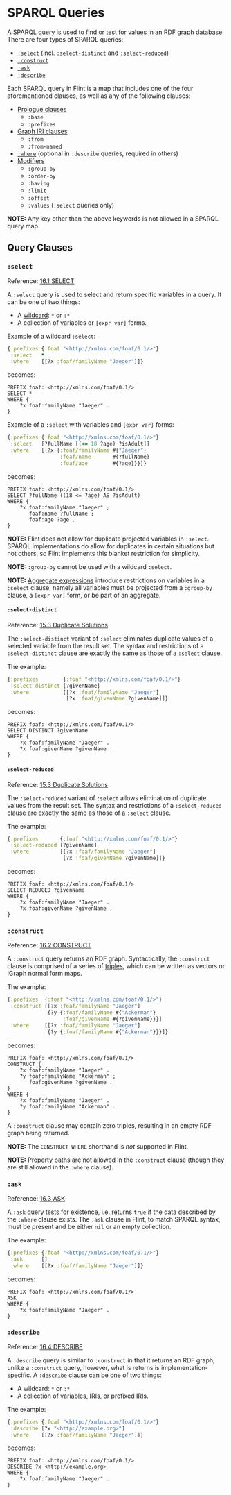 # SPARQL Queries

A SPARQL query is used to find or test for values in an RDF graph database. There are four types of SPARQL queries:
- [`:select`](query.md#select) (incl. [`:select-distinct`](query.md#select-distinct) and [`:select-reduced`](query.md#select-reduced))
- [`:construct`](query.md#construct)
- [`:ask`](query.md#ask)
- [`:describe`](query.md#describe)

Each SPARQL query in Flint is a map that includes one of the four aforementioned clauses, as well as any of the following clauses:

- [Prologue clauses](prologue.md)
  - `:base`
  - `:prefixes`
- [Graph IRI clauses](graph.md)
  - `:from`
  - `:from-named`
- [`:where`](where.md) (optional in `:describe` queries, required in others)
- [Modifiers](modifier.md)
  - `:group-by`
  - `:order-by`
  - `:having`
  - `:limit`
  - `:offset`
  - `:values` (`:select` queries only)

**NOTE:** Any key other than the above keywords is not allowed in a SPARQL query map.

## Query Clauses

### `:select`

Reference: [16.1 SELECT](https://www.w3.org/TR/sparql11-query/#select)

A `:select` query is used to select and return specific variables in a query. It can be one of two things:
- A [wildcard](axiom.md#wildcard): `*` or `:*`
- A collection of variables or `[expr var]` forms.

Example of a wildcard `:select`:
```clojure
{:prefixes {:foaf "<http://xmlns.com/foaf/0.1/>"}
 :select   *
 :where    [[?x :foaf/familyName "Jaeger"]]}
```
becomes:
```sparql
PREFIX foaf: <http://xmlns.com/foaf/0.1/>
SELECT *
WHERE {
    ?x foaf:familyName "Jaeger" .
}
```

Example of a `:select` with variables and `[expr var]` forms:
```clojure
{:prefixes {:foaf "<http://xmlns.com/foaf/0.1/>"}
 :select   [?fullName [(<= 18 ?age) ?isAdult]]
 :where    [{?x {:foaf/familyName #{"Jaeger"}
                 :foaf/name       #{?fullName}
                 :foaf/age        #{?age}}}]}
```
becomes:
```sparql
PREFIX foaf: <http://xmlns.com/foaf/0.1/>
SELECT ?fullName ((18 <= ?age) AS ?isAdult)
WHERE {
    ?x foaf:familyName "Jaeger" ;
       foaf:name ?fullName ;
       foaf:age ?age .
}
```

**NOTE:** Flint does not allow for duplicate projected variables in `:select`. SPARQL implementations do allow for duplicates in certain situations but not others, so Flint implements this blanket restriction for simplicity.

**NOTE:** `:group-by` cannot be used with a wildcard `:select`.

**NOTE:** [Aggregate expressions](expr.md#aggregate-expressions) introduce restrictions on variables in a `:select` clause, namely all variables must be projected from a `:group-by` clause, a `[expr var]` form, or be part of an aggregate.

#### `:select-distinct`

Reference: [15.3 Duplicate Solutions](https://www.w3.org/TR/sparql11-query/#modDuplicates)

The `:select-distinct` variant of `:select` eliminates duplicate values of a selected variable from the result set. The syntax and restrictions of a `:select-distinct` clause are exactly the same as those of a `:select` clause.

The example:
```clojure
{:prefixes        {:foaf "<http://xmlns.com/foaf/0.1/>"}
 :select-distinct [?givenName]
 :where           [[?x :foaf/familyName "Jaeger"]
                   [?x :foaf/givenName ?givenName]]}
```
becomes:
```sparql
PREFIX foaf: <http://xmlns.com/foaf/0.1/>
SELECT DISTINCT ?givenName
WHERE {
    ?x foaf:familyName "Jaeger" .
    ?x foaf:givenName ?givenName .
}
```

#### `:select-reduced`

Reference: [15.3 Duplicate Solutions](https://www.w3.org/TR/sparql11-query/#modDuplicates)

The `:select-reduced` variant of `:select` allows elimination of duplicate values from the result set. The syntax and restrictions of a `:select-reduced` clause are exactly the same as those of a `:select` clause.

The example:
```clojure
{:prefixes       {:foaf "<http://xmlns.com/foaf/0.1/>"}
 :select-reduced [?givenName]
 :where          [[?x :foaf/familyName "Jaeger"]
                  [?x :foaf/givenName ?givenName]]}
```
becomes:
```sparql
PREFIX foaf: <http://xmlns.com/foaf/0.1/>
SELECT REDUCED ?givenName
WHERE {
    ?x foaf:familyName "Jaeger" .
    ?x foaf:givenName ?givenName .
}
```

### `:construct`

Reference: [16.2 CONSTRUCT](https://www.w3.org/TR/sparql11-query/#construct)

A `:construct` query returns an RDF graph. Syntactically, the `:construct` clause is comprised of a series of [triples](triple.md), which can be written as vectors or IGraph normal form maps.

The example:
```clojure
{:prefixes  {:foaf "<http://xmlns.com/foaf/0.1/>"}
 :construct [[?x :foaf/familyName "Jaeger"]
             {?y {:foaf/familyName #{"Ackerman"}
                  :foaf/givenName #{?givenName}}}]
 :where     [[?x :foaf/familyName "Jaeger"]
             {?y {:foaf/familyName #{"Ackerman"}}}]}
```
becomes:
```sparql
PREFIX foaf: <http://xmlns.com/foaf/0.1/>
CONSTRUCT {
    ?x foaf:familyName "Jaeger" .
    ?y foaf:familyName "Ackerman" ;
       foaf:givenName ?givenName .
}
WHERE {
    ?x foaf:familyName "Jaeger" .
    ?y foaf:familyName "Ackerman" .
}
```

A `:construct` clause may contain zero triples, resulting in an empty RDF graph being returned.

**NOTE:** The `CONSTRUCT WHERE` shorthand is _not_ supported in Flint.

**NOTE:** Property paths are not allowed in the `:construct` clause (though they are still allowed in the `:where` clause).

### `:ask`

Reference: [16.3 ASK](https://www.w3.org/TR/sparql11-query/#ask)

A `:ask` query tests for existence, i.e. returns `true` if the data described by the `:where` clause exists. The `:ask` clause in Flint, to match SPARQL syntax, must be present and be either `nil` or an empty collection.

The example:
```clojure
{:prefixes {:foaf "<http://xmlns.com/foaf/0.1/>"}
 :ask      []
 :where    [[?x :foaf/familyName "Jaeger"]]}
```
becomes:
```sparql
PREFIX foaf: <http://xmlns.com/foaf/0.1/>
ASK
WHERE {
    ?x foaf:familyName "Jaeger" .
}
```

### `:describe`

Reference: [16.4 DESCRIBE](https://www.w3.org/TR/sparql11-query/#describe)

A `:describe` query is similar to `:construct` in that it returns an RDF graph; unlike a `:construct` query, however, what is returns is implementation-specific. A `:describe` clause can be one of two things:
- A wildcard: `*` or `:*`
- A collection of variables, IRIs, or prefixed IRIs.

The example:
```clojure
{:prefixes {:foaf "<http://xmlns.com/foaf/0.1/>"}
 :describe [?x "<http://example.org>"]
 :where    [[?x :foaf/familyName "Jaeger"]]}
```
becomes:
```sparql
PREFIX foaf: <http://xmlns.com/foaf/0.1/>
DESCRIBE ?x <http://example.org>
WHERE {
    ?x foaf:familyName "Jaeger" .
}
```
